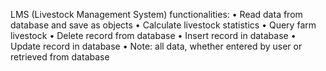 LMS (Livestock Management System) functionalities:
•  Read data from database and save as objects
•  Calculate livestock statistics
•  Query farm livestock
•  Delete record from database
•  Insert record in database
•  Update record in database
• Note: all data, whether entered by user or retrieved from database
